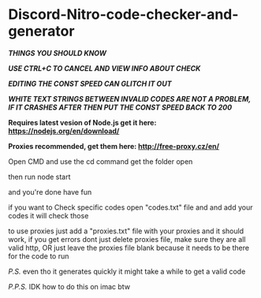 # Discord-Nitro-code-checker-and-generator
_**THINGS YOU SHOULD KNOW**_

_**USE CTRL+C TO CANCEL AND VIEW INFO ABOUT CHECK**_

_**EDITING THE CONST SPEED CAN GLITCH IT OUT**_

_**WHITE TEXT STRINGS BETWEEN INVALID CODES ARE NOT A PROBLEM, IF IT CRASHES AFTER THEN PUT THE CONST SPEED BACK TO 200**_

**Requires latest vesion of Node.js get it here: https://nodejs.org/en/download/**

**Proxies recommended, get them here: http://free-proxy.cz/en/**

Open CMD and use the cd command get the folder open

then run node start

and you're done have fun

if you want to Check specific codes open "codes.txt" file and and add your codes it will check those

to use proxies just add a "proxies.txt" file with your proxies and it should work, if you get errors dont just delete proxies file, make sure they are all valid http, OR just leave the proxies file blank because it needs to be there for the code to run



*P.S.* even tho it generates quickly it might take a while to get a valid code

*P.P.S.* IDK how to do this on imac btw
